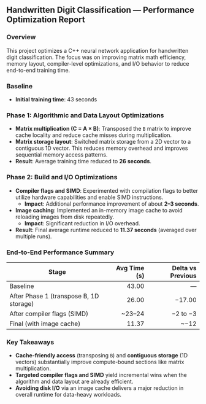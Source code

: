 ## Handwritten Digit Classification — Performance Optimization Report

### Overview
This project optimizes a C++ neural network application for handwritten digit classification. The focus was on improving matrix math efficiency, memory layout, compiler-level optimizations, and I/O behavior to reduce end-to-end training time.

### Baseline
- **Initial training time**: 43 seconds

### Phase 1: Algorithmic and Data Layout Optimizations
- **Matrix multiplication (C = A × B)**: Transposed the `B` matrix to improve cache locality and reduce cache misses during multiplication.
- **Matrix storage layout**: Switched matrix storage from a 2D vector to a contiguous 1D vector. This reduces memory overhead and improves sequential memory access patterns.
- **Result**: Average training time reduced to **26 seconds**.

### Phase 2: Build and I/O Optimizations
- **Compiler flags and SIMD**: Experimented with compilation flags to better utilize hardware capabilities and enable SIMD instructions.
  - **Impact**: Additional performance improvement of about **2–3 seconds**.
- **Image caching**: Implemented an in-memory image cache to avoid reloading images from disk repeatedly.
  - **Impact**: Significant reduction in I/O overhead.
- **Result**: Final average runtime reduced to **11.37 seconds** (averaged over multiple runs).

### End-to-End Performance Summary
| Stage | Avg Time (s) | Delta vs Previous |
|---|---:|---:|
| Baseline | 43.00 | — |
| After Phase 1 (transpose B, 1D storage) | 26.00 | −17.00 |
| After compiler flags (SIMD) | ~23–24 | −2 to −3 |
| Final (with image cache) | 11.37 | ~−12 |

### Key Takeaways
- **Cache-friendly access** (transposing `B`) and **contiguous storage** (1D vectors) substantially improve compute-bound sections like matrix multiplication.
- **Targeted compiler flags and SIMD** yield incremental wins when the algorithm and data layout are already efficient.
- **Avoiding disk I/O** via an image cache delivers a major reduction in overall runtime for data-heavy workloads.


